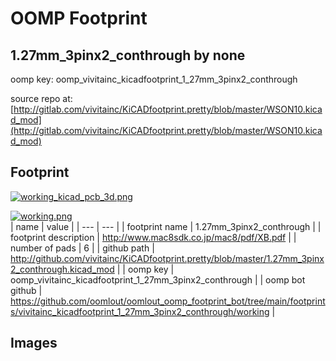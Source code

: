 # OOMP Footprint  
## 1.27mm_3pinx2_conthrough  by none  
  
oomp key: oomp_vivitainc_kicadfootprint_1_27mm_3pinx2_conthrough  
  
source repo at: [http://gitlab.com/vivitainc/KiCADfootprint.pretty/blob/master/WSON10.kicad_mod](http://gitlab.com/vivitainc/KiCADfootprint.pretty/blob/master/WSON10.kicad_mod)  
## Footprint  
  
[![working_kicad_pcb_3d.png](working_kicad_pcb_3d_600.png)](working_kicad_pcb_3d.png)  
  
[![working.png](working_600.png)](working.png)  
| name | value | 
| --- | --- | 
| footprint name | 1.27mm_3pinx2_conthrough | 
| footprint description | http://www.mac8sdk.co.jp/mac8/pdf/XB.pdf | 
| number of pads | 6 | 
| github path | http://github.com/vivitainc/KiCADfootprint.pretty/blob/master/1.27mm_3pinx2_conthrough.kicad_mod | 
| oomp key | oomp_vivitainc_kicadfootprint_1_27mm_3pinx2_conthrough | 
| oomp bot github | https://github.com/oomlout/oomlout_oomp_footprint_bot/tree/main/footprints/vivitainc_kicadfootprint_1_27mm_3pinx2_conthrough/working | 
## Images  
